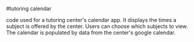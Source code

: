 #tutoring  calendar

code used for a tutoring center's calendar app. It displays the times a subject is offered by the center. Users can choose which subjects to view. The calendar is populated by data from the center's google calendar.
